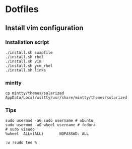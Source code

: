# Dotfiles
## Install vim configuration

### Installation script

```
./install.sh swapfile
./install.sh rhel
./install.sh vim
./install.sh ycm_rhel
./install.sh links
```

### mintty

```
cp mintty/themes/solarized AppData/Local/wsltty/usr/share/mintty/themes/solarized
```

### Tips

```
sudo usermod -aG sudo username # ubuntu
sudo usermod -aG wheel username # fedora
# sudo visudo
%wheel  ALL=(ALL)       NOPASSWD: ALL
```

```
:w !sudo tee %
```

